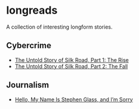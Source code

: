 # longreads

A collection of interesting longform stories.

## Cybercrime

- [The Untold Story of Silk Road, Part 1: The
  Rise](http://www.wired.com/2015/04/silk-road-1/)
- [The Untold Story of Silk Road, Part 2: The
  Fall](http://www.wired.com/2015/04/silk-road-2/)

## Journalism

- [Hello, My Name Is Stephen Glass, and I’m
  Sorry](https://newrepublic.com/article/120145/stephen-glass-new-republic-scandal-still-haunts-his-law-career)
